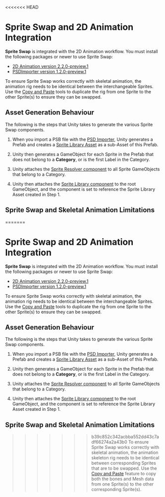 <<<<<<< HEAD
# Sprite Swap and 2D Animation Integration

__Sprite Swap__ is integrated with the 2D Animation workflow. You must install the following packages or newer to use Sprite Swap:

- [2D Animation version 2.2.0-preview.1](https://docs.unity3d.com/Packages/com.unity.2d.animation@latest/index.html?preview=1)
- [PSDImporter version 1.2.0-preview.1](https://docs.unity3d.com/Packages/com.unity.2d.psdimporter@latest/index.html?preview=1)

To ensure Sprite Swap works correctly with skeletal animation, the animation rig needs to be identical between the interchangeable Sprites. Use the [Copy and Paste](CopyPasteSkele.md) tools to duplicate the rig from one Sprite to the other Sprite(s) to ensure they can be swapped.

## Asset Generation Behaviour

The following is the steps that Unity takes to generate the various Sprite Swap components.

1. When you import a PSB file with the [PSD Importer](https://docs.unity3d.com/Packages/com.unity.2d.psdimporter@latest/index.html?preview=1), Unity generates a Prefab and creates a [Sprite Library Asset](SLAsset.md) as a sub-Asset of this Prefab.

2. Unity then generates a GameObject for each Sprite in the Prefab that does not belong to a __Category__, or is the first Label in the Category.

3. Unity attaches the [Sprite Resolver component](SRComponent.md) to all Sprite GameObjects that belong to a Category.

4. Unity then attaches the [Sprite Library component](SLComponent.md) to the root GameObject, and the component is set to reference the Sprite Library Asset created in Step 1.

## Sprite Swap and Skeletal Animation Limitations

=======
# Sprite Swap and 2D Animation Integration

__Sprite Swap__ is integrated with the 2D Animation workflow. You must install the following packages or newer to use Sprite Swap:

- [2D Animation version 2.2.0-preview.1](https://docs.unity3d.com/Packages/com.unity.2d.animation@latest/index.html?preview=1)
- [PSDImporter version 1.2.0-preview.1](https://docs.unity3d.com/Packages/com.unity.2d.psdimporter@latest/index.html?preview=1)

To ensure Sprite Swap works correctly with skeletal animation, the animation rig needs to be identical between the interchangeable Sprites. Use the [Copy and Paste](CopyPasteSkele.md) tools to duplicate the rig from one Sprite to the other Sprite(s) to ensure they can be swapped.

## Asset Generation Behaviour

The following is the steps that Unity takes to generate the various Sprite Swap components.

1. When you import a PSB file with the [PSD Importer](https://docs.unity3d.com/Packages/com.unity.2d.psdimporter@latest/index.html?preview=1), Unity generates a Prefab and creates a [Sprite Library Asset](SLAsset.md) as a sub-Asset of this Prefab.

2. Unity then generates a GameObject for each Sprite in the Prefab that does not belong to a __Category__, or is the first Label in the Category.

3. Unity attaches the [Sprite Resolver component](SRComponent.md) to all Sprite GameObjects that belong to a Category.

4. Unity then attaches the [Sprite Library component](SLComponent.md) to the root GameObject, and the component is set to reference the Sprite Library Asset created in Step 1.

## Sprite Swap and Skeletal Animation Limitations

>>>>>>> b39c852c342acbba552dd43c7adf66274a2a43b0
To ensure Sprite Swap works correctly with skeletal animation, the animation skeleton rig needs to be identical between corresponding Sprites that are to be swapped. Use the [Copy and Paste](CopyPasteSkele.md) feature to copy both the bones and Mesh data from one Sprite(s) to the other corresponding Sprite(s).
